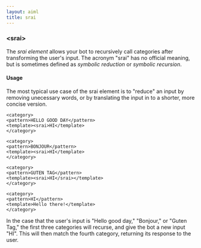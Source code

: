 ```yaml
---
layout: aiml
title: srai
---
```


### &lt;srai&gt;

The *srai element* allows your bot to recursively call categories after transforming the user's input. The acronym "srai" has no official meaning, but is sometimes defined as *symbolic reduction* or *symbolic recursion*.

#### Usage

The most typical use case of the srai element is to "reduce" an input by removing unecessary words, or by translating the input in to a shorter, more concise version.


    <category>
    <pattern>HELLO GOOD DAY</pattern>
    <template><srai>HI</template>
    </category>
    
    <category>
    <pattern>BONJOUR</pattern>
    <template><srai>HI</template>
    </category>
    
    <category>
    <pattern>GUTEN TAG</pattern>
    <template><srai>HI</srai></template>
    </category>
    
    <category>
    <pattern>HI</pattern>
    <template>Hello there!</template>
    </category>             

In the case that the user's input is "Hello good day," "Bonjour," or "Guten Tag," the first three categories will recurse, and give the bot a new input "HI". This will then match the fourth category, returning its response to the user.
